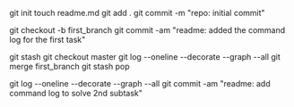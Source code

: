 git init
touch readme.md
git add .
git commit -m "repo: initial commit"

git checkout -b first_branch
git commit -am "readme: added the command log for the first task"

git stash
git checkout master
git log --oneline --decorate --graph --all
git merge first_branch
git stash pop

git log --oneline --decorate --graph --all
git commit -am "readme: add command log to solve 2nd subtask"
